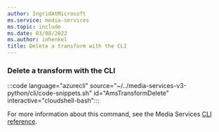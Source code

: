 ```yaml
---
author: IngridAtMicrosoft
ms.service: media-services
ms.topic: include
ms.date: 03/08/2022
ms.author: inhenkel
title: Delete a transform with the CLI
---
```


<!--Delete a transform-->

### Delete a transform with the CLI

:::code language="azurecli" source="~/../media-services-v3-python/cli/code-snippets.sh" id="AmsTransformDelete" interactive="cloudshell-bash":::

For more information about this command, see the Media Services [CLI reference](/cli/azure/ams/transform?view=azure-cli-latest#az-ams-transform-delete).
